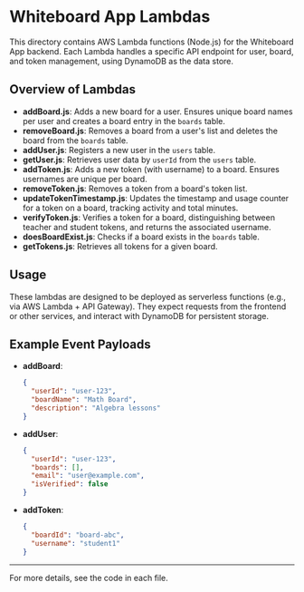 # Whiteboard App Lambdas

This directory contains AWS Lambda functions (Node.js) for the Whiteboard App backend. Each Lambda handles a specific API endpoint for user, board, and token management, using DynamoDB as the data store.

## Overview of Lambdas

- **addBoard.js**: Adds a new board for a user. Ensures unique board names per user and creates a board entry in the `boards` table.
- **removeBoard.js**: Removes a board from a user's list and deletes the board from the `boards` table.
- **addUser.js**: Registers a new user in the `users` table.
- **getUser.js**: Retrieves user data by `userId` from the `users` table.
- **addToken.js**: Adds a new token (with username) to a board. Ensures usernames are unique per board.
- **removeToken.js**: Removes a token from a board's token list.
- **updateTokenTimestamp.js**: Updates the timestamp and usage counter for a token on a board, tracking activity and total minutes.
- **verifyToken.js**: Verifies a token for a board, distinguishing between teacher and student tokens, and returns the associated username.
- **doesBoardExist.js**: Checks if a board exists in the `boards` table.
- **getTokens.js**: Retrieves all tokens for a given board.

## Usage

These lambdas are designed to be deployed as serverless functions (e.g., via AWS Lambda + API Gateway). They expect requests from the frontend or other services, and interact with DynamoDB for persistent storage.

## Example Event Payloads

- **addBoard**:
  ```json
  {
    "userId": "user-123",
    "boardName": "Math Board",
    "description": "Algebra lessons"
  }
  ```
- **addUser**:
  ```json
  {
    "userId": "user-123",
    "boards": [],
    "email": "user@example.com",
    "isVerified": false
  }
  ```
- **addToken**:
  ```json
  {
    "boardId": "board-abc",
    "username": "student1"
  }
  ```

---

For more details, see the code in each file.
